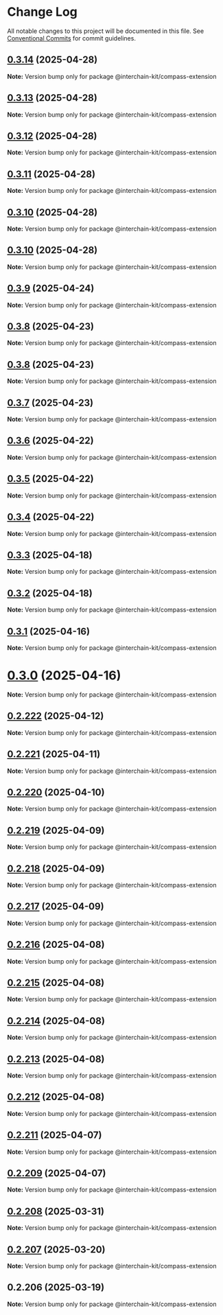 # Change Log

All notable changes to this project will be documented in this file.
See [Conventional Commits](https://conventionalcommits.org) for commit guidelines.

## [0.3.14](https://github.com/interchain-kit/compass-extension/compare/@interchain-kit/compass-extension@0.3.13...@interchain-kit/compass-extension@0.3.14) (2025-04-28)

**Note:** Version bump only for package @interchain-kit/compass-extension

## [0.3.13](https://github.com/interchain-kit/compass-extension/compare/@interchain-kit/compass-extension@0.3.12...@interchain-kit/compass-extension@0.3.13) (2025-04-28)

**Note:** Version bump only for package @interchain-kit/compass-extension

## [0.3.12](https://github.com/interchain-kit/compass-extension/compare/@interchain-kit/compass-extension@0.3.11...@interchain-kit/compass-extension@0.3.12) (2025-04-28)

**Note:** Version bump only for package @interchain-kit/compass-extension

## [0.3.11](https://github.com/interchain-kit/compass-extension/compare/@interchain-kit/compass-extension@0.3.10...@interchain-kit/compass-extension@0.3.11) (2025-04-28)

**Note:** Version bump only for package @interchain-kit/compass-extension

## [0.3.10](https://github.com/interchain-kit/compass-extension/compare/@interchain-kit/compass-extension@0.3.10...@interchain-kit/compass-extension@0.3.10) (2025-04-28)

**Note:** Version bump only for package @interchain-kit/compass-extension

## [0.3.10](https://github.com/interchain-kit/compass-extension/compare/@interchain-kit/compass-extension@0.3.9...@interchain-kit/compass-extension@0.3.10) (2025-04-28)

**Note:** Version bump only for package @interchain-kit/compass-extension

## [0.3.9](https://github.com/interchain-kit/compass-extension/compare/@interchain-kit/compass-extension@0.3.8...@interchain-kit/compass-extension@0.3.9) (2025-04-24)

**Note:** Version bump only for package @interchain-kit/compass-extension

## [0.3.8](https://github.com/interchain-kit/compass-extension/compare/@interchain-kit/compass-extension@0.3.8...@interchain-kit/compass-extension@0.3.8) (2025-04-23)

**Note:** Version bump only for package @interchain-kit/compass-extension

## [0.3.8](https://github.com/interchain-kit/compass-extension/compare/@interchain-kit/compass-extension@0.3.7...@interchain-kit/compass-extension@0.3.8) (2025-04-23)

**Note:** Version bump only for package @interchain-kit/compass-extension

## [0.3.7](https://github.com/interchain-kit/compass-extension/compare/@interchain-kit/compass-extension@0.3.6...@interchain-kit/compass-extension@0.3.7) (2025-04-23)

**Note:** Version bump only for package @interchain-kit/compass-extension

## [0.3.6](https://github.com/interchain-kit/compass-extension/compare/@interchain-kit/compass-extension@0.3.5...@interchain-kit/compass-extension@0.3.6) (2025-04-22)

**Note:** Version bump only for package @interchain-kit/compass-extension

## [0.3.5](https://github.com/interchain-kit/compass-extension/compare/@interchain-kit/compass-extension@0.3.4...@interchain-kit/compass-extension@0.3.5) (2025-04-22)

**Note:** Version bump only for package @interchain-kit/compass-extension

## [0.3.4](https://github.com/interchain-kit/compass-extension/compare/@interchain-kit/compass-extension@0.3.3...@interchain-kit/compass-extension@0.3.4) (2025-04-22)

**Note:** Version bump only for package @interchain-kit/compass-extension

## [0.3.3](https://github.com/interchain-kit/compass-extension/compare/@interchain-kit/compass-extension@0.3.2...@interchain-kit/compass-extension@0.3.3) (2025-04-18)

**Note:** Version bump only for package @interchain-kit/compass-extension

## [0.3.2](https://github.com/interchain-kit/compass-extension/compare/@interchain-kit/compass-extension@0.3.1...@interchain-kit/compass-extension@0.3.2) (2025-04-18)

**Note:** Version bump only for package @interchain-kit/compass-extension

## [0.3.1](https://github.com/interchain-kit/compass-extension/compare/@interchain-kit/compass-extension@0.3.0...@interchain-kit/compass-extension@0.3.1) (2025-04-16)

**Note:** Version bump only for package @interchain-kit/compass-extension

# [0.3.0](https://github.com/interchain-kit/compass-extension/compare/@interchain-kit/compass-extension@0.2.222...@interchain-kit/compass-extension@0.3.0) (2025-04-16)

**Note:** Version bump only for package @interchain-kit/compass-extension

## [0.2.222](https://github.com/interchain-kit/compass-extension/compare/@interchain-kit/compass-extension@0.2.221...@interchain-kit/compass-extension@0.2.222) (2025-04-12)

**Note:** Version bump only for package @interchain-kit/compass-extension

## [0.2.221](https://github.com/interchain-kit/compass-extension/compare/@interchain-kit/compass-extension@0.2.220...@interchain-kit/compass-extension@0.2.221) (2025-04-11)

**Note:** Version bump only for package @interchain-kit/compass-extension

## [0.2.220](https://github.com/interchain-kit/compass-extension/compare/@interchain-kit/compass-extension@0.2.219...@interchain-kit/compass-extension@0.2.220) (2025-04-10)

**Note:** Version bump only for package @interchain-kit/compass-extension

## [0.2.219](https://github.com/interchain-kit/compass-extension/compare/@interchain-kit/compass-extension@0.2.218...@interchain-kit/compass-extension@0.2.219) (2025-04-09)

**Note:** Version bump only for package @interchain-kit/compass-extension

## [0.2.218](https://github.com/interchain-kit/compass-extension/compare/@interchain-kit/compass-extension@0.2.217...@interchain-kit/compass-extension@0.2.218) (2025-04-09)

**Note:** Version bump only for package @interchain-kit/compass-extension

## [0.2.217](https://github.com/interchain-kit/compass-extension/compare/@interchain-kit/compass-extension@0.2.216...@interchain-kit/compass-extension@0.2.217) (2025-04-09)

**Note:** Version bump only for package @interchain-kit/compass-extension

## [0.2.216](https://github.com/interchain-kit/compass-extension/compare/@interchain-kit/compass-extension@0.2.215...@interchain-kit/compass-extension@0.2.216) (2025-04-08)

**Note:** Version bump only for package @interchain-kit/compass-extension

## [0.2.215](https://github.com/interchain-kit/compass-extension/compare/@interchain-kit/compass-extension@0.2.214...@interchain-kit/compass-extension@0.2.215) (2025-04-08)

**Note:** Version bump only for package @interchain-kit/compass-extension

## [0.2.214](https://github.com/interchain-kit/compass-extension/compare/@interchain-kit/compass-extension@0.2.213...@interchain-kit/compass-extension@0.2.214) (2025-04-08)

**Note:** Version bump only for package @interchain-kit/compass-extension

## [0.2.213](https://github.com/interchain-kit/compass-extension/compare/@interchain-kit/compass-extension@0.2.212...@interchain-kit/compass-extension@0.2.213) (2025-04-08)

**Note:** Version bump only for package @interchain-kit/compass-extension

## [0.2.212](https://github.com/interchain-kit/compass-extension/compare/@interchain-kit/compass-extension@0.2.211...@interchain-kit/compass-extension@0.2.212) (2025-04-08)

**Note:** Version bump only for package @interchain-kit/compass-extension

## [0.2.211](https://github.com/interchain-kit/compass-extension/compare/@interchain-kit/compass-extension@0.2.208...@interchain-kit/compass-extension@0.2.211) (2025-04-07)

**Note:** Version bump only for package @interchain-kit/compass-extension

## [0.2.209](https://github.com/interchain-kit/compass-extension/compare/@interchain-kit/compass-extension@0.2.208...@interchain-kit/compass-extension@0.2.209) (2025-04-07)

**Note:** Version bump only for package @interchain-kit/compass-extension

## [0.2.208](https://github.com/interchain-kit/compass-extension/compare/@interchain-kit/compass-extension@0.2.207...@interchain-kit/compass-extension@0.2.208) (2025-03-31)

**Note:** Version bump only for package @interchain-kit/compass-extension

## [0.2.207](https://github.com/interchain-kit/compass-extension/compare/@interchain-kit/compass-extension@0.2.206...@interchain-kit/compass-extension@0.2.207) (2025-03-20)

**Note:** Version bump only for package @interchain-kit/compass-extension

## 0.2.206 (2025-03-19)

**Note:** Version bump only for package @interchain-kit/compass-extension

